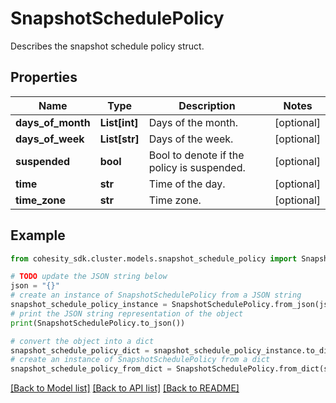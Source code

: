 # SnapshotSchedulePolicy

Describes the snapshot schedule policy struct.

## Properties

Name | Type | Description | Notes
------------ | ------------- | ------------- | -------------
**days_of_month** | **List[int]** | Days of the month. | [optional] 
**days_of_week** | **List[str]** | Days of the week. | [optional] 
**suspended** | **bool** | Bool to denote if the policy is suspended. | [optional] 
**time** | **str** | Time of the day. | [optional] 
**time_zone** | **str** | Time zone. | [optional] 

## Example

```python
from cohesity_sdk.cluster.models.snapshot_schedule_policy import SnapshotSchedulePolicy

# TODO update the JSON string below
json = "{}"
# create an instance of SnapshotSchedulePolicy from a JSON string
snapshot_schedule_policy_instance = SnapshotSchedulePolicy.from_json(json)
# print the JSON string representation of the object
print(SnapshotSchedulePolicy.to_json())

# convert the object into a dict
snapshot_schedule_policy_dict = snapshot_schedule_policy_instance.to_dict()
# create an instance of SnapshotSchedulePolicy from a dict
snapshot_schedule_policy_from_dict = SnapshotSchedulePolicy.from_dict(snapshot_schedule_policy_dict)
```
[[Back to Model list]](../README.md#documentation-for-models) [[Back to API list]](../README.md#documentation-for-api-endpoints) [[Back to README]](../README.md)


